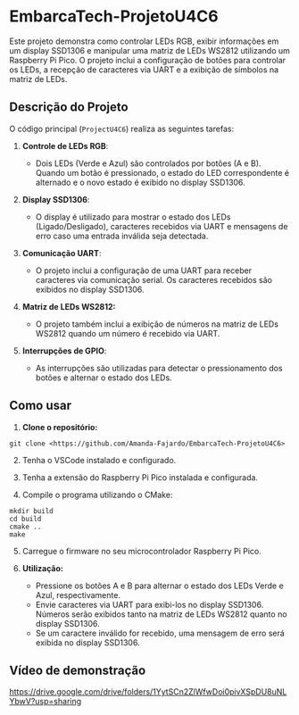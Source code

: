 # EmbarcaTech-ProjetoU4C6

Este projeto demonstra como controlar LEDs RGB, exibir informações em um display SSD1306 e manipular uma matriz de LEDs WS2812 utilizando um Raspberry Pi Pico. O projeto inclui a configuração de botões para controlar os LEDs, a recepção de caracteres via UART e a exibição de símbolos na matriz de LEDs.

## Descrição do Projeto

O código principal (`ProjectU4C6`) realiza as seguintes tarefas:

1. **Controle de LEDs RGB**: 
   - Dois LEDs (Verde e Azul) são controlados por botões (A e B). Quando um botão é pressionado, o estado do LED correspondente é alternado e o novo estado é exibido no display SSD1306.

2. **Display SSD1306**:
   - O display é utilizado para mostrar o estado dos LEDs (Ligado/Desligado), caracteres recebidos via UART e mensagens de erro caso uma entrada inválida seja detectada.

3. **Comunicação UART**:
   - O projeto inclui a configuração de uma UART para receber caracteres via comunicação serial. Os caracteres recebidos são exibidos no display SSD1306.

4. **Matriz de LEDs WS2812:**
    - O projeto também inclui a exibição de números na matriz de LEDs WS2812 quando um número é recebido via UART.

5. **Interrupções de GPIO**:
   - As interrupções são utilizadas para detectar o pressionamento dos botões e alternar o estado dos LEDs.

## Como usar

1. **Clone o repositório:**
```
git clone <https://github.com/Amanda-Fajardo/EmbarcaTech-ProjetoU4C6>
```

2. Tenha o VSCode instalado e configurado.
   
3. Tenha a extensão do Raspberry Pi Pico instalada e configurada.
   
4. Compile o programa utilizando o CMake:

```
mkdir build
cd build
cmake ..
make
```
5. Carregue o firmware no seu microcontrolador Raspberry Pi Pico.

6. **Utilização:**
    - Pressione os botões A e B para alternar o estado dos LEDs Verde e Azul, respectivamente.
    - Envie caracteres via UART para exibi-los no display SSD1306. Números serão exibidos tanto na matriz de LEDs WS2812 quanto no display SSD1306.
    - Se um caractere inválido for recebido, uma mensagem de erro será exibida no display SSD1306.

## Vídeo de demonstração
https://drive.google.com/drive/folders/1YytSCn2ZlWfwDoi0pivXSpDU8uNLYbwV?usp=sharing
